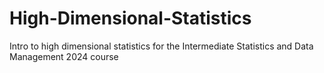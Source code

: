 # High-Dimensional-Statistics
Intro to high dimensional statistics for the Intermediate Statistics and Data Management 2024 course
